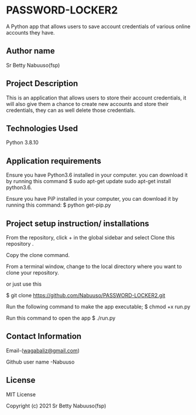 # PASSWORD-LOCKER2
A Python app that allows users to save account credentials of various online accounts they have.
## Author name
Sr Betty Nabuuso(fsp)

## Project Description
This is an application that allows users to store their account credentials, it will also give them a chance to create new accounts and store their credentials, they can as well delete those credentials.

## Technologies Used
Python 3.8.10

## Application requirements
Ensure you have Python3.6 installed in your computer. you can download it by running this command
$ sudo apt-get update sudo apt-get install python3.6.

Ensure you have PiP installed in your computer, you can download it by running this command:
$ python get-pip.py

## Project setup instruction/ installations
From the repository, click + in the global sidebar and select Clone this repository .

Copy the clone command.

From a terminal window, change to the local directory where you want to clone your repository.

or just use this

$ git clone https://github.com/Nabuuso/PASSWORD-LOCKER2.git

Run the following command to make the app executable;
$ chmod +x run.py

Run this command to open the app
$ ./run.py
## Contact Information

Email-(wagabaliz@gmail.com)

Github user name -Nabuuso

## License

MIT License

Copyright (c) 2021 Sr Betty Nabuuso(fsp)
